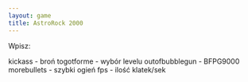 ```yaml
---
layout: game
title: AstroRock 2000
---
```


Wpisz:

kickass 		- broń
togotforme 	- wybór levelu
outofbubblegun 	- BFPG9000
morebullets 	- szybki ogień
fps 		- ilość klatek/sek
